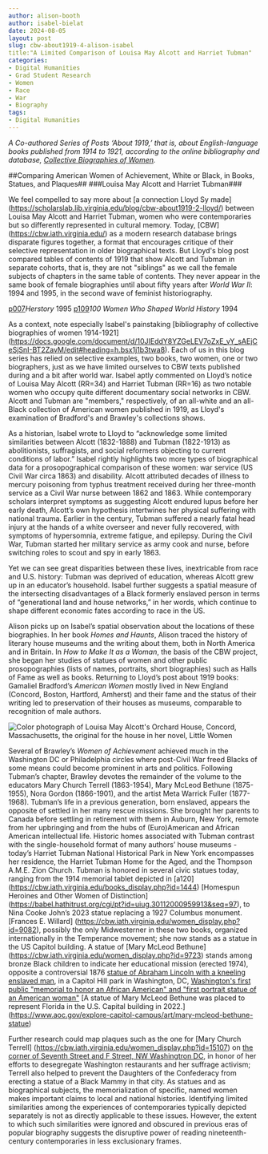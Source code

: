 ```yaml
---
author: alison-booth
author: isabel-bielat
date: 2024-08-05
layout: post
slug: cbw-about1919-4-alison-isabel
title:"A Limited Comparison of Louisa May Alcott and Harriet Tubman"
categories:
- Digital Humanities
- Grad Student Research
- Women
- Race
- War
- Biography
tags:
- Digital Humanities
---
```


*A Co-authored Series of Posts ‘About 1919,’ that is, about English-language books published from 1914 to 1921, according to the online bibliography and database, [Collective Biographies of Women](https://cbw.iath.virginia.edu).*

##Comparing American Women of Achievement, White or Black, in Books, Statues, and Plaques##
###Louisa May Alcott and Harriet Tubman###

We feel compelled to say more about [a connection Lloyd Sy made] (https://scholarslab.lib.virginia.edu/blog/cbw-about1919-2-lloyd/) between Louisa May Alcott and Harriet Tubman, women who were contemporaries but so differently represented in cultural memory. Today, [CBW] (https://cbw.iath.virginia.edu/) as a modern research database brings disparate figures together, a format that encourages critique of their selective representation in older biographical texts. But Lloyd's blog post compared tables of contents of 1919 that show Alcott and Tubman in separate cohorts, that is, they are not "siblings" as we call the female subjects of chapters in the same table of contents. They never appear in the same book of female biographies until about fifty years after *World War II*: 1994 and 1995, in the second wave of feminist historiography. 

[p007](https://cbw.iath.virginia.edu/cbw_db/collections.php?id=2288)*Herstory* 1995
[p109](https://cbw.iath.virginia.edu/cbw_db/collections.php?id=2464)*100 Women Who Shaped World History* 1994

As a context, note especially Isabel's painstaking [bibliography of collective biographies of women 1914-1921] (https://docs.google.com/document/d/10JIEddY8YZGeLEV7oZxE_vY_sAEjCeSjSnI-BT2ZavM/edit#heading=h.bsx1j1b3twa8). Each of us in this blog series has relied on selective examples, two books, two women, one or two biographers, just as we have limited ourselves to CBW texts published during and a bit after world war.  Isabel aptly commented on Lloyd’s notice of Louisa May Alcott (RR=34) and Harriet Tubman (RR=16) as two notable women who occupy quite different documentary social networks in CBW. Alcott and Tubman are "members," respectively, of an all-white and an all-Black collection of American women published in 1919, as Lloyd's examination of Bradford's and Brawley's collections shows.

As a historian, Isabel wrote to Lloyd to “acknowledge some limited similarities between Alcott (1832-1888) and Tubman (1822-1913) as abolitionists, suffragists, and social reformers objecting to current conditions of labor.” Isabel rightly highlights two more types of biographical data for a prosopographical comparison of these women: war service (US Civil War circa 1863) and disability. Alcott attributed decades of illness to mercury poisoning from typhus treatment received during her three-month service as a Civil War nurse between 1862 and 1863. While contemporary scholars interpret symptoms as suggesting Alcott endured lupus before her early death, Alcott’s own hypothesis intertwines her physical suffering with national trauma. Earlier in the century, Tubman suffered a nearly fatal head injury at the hands of a white overseer and never fully recovered, with symptoms of hypersomnia, extreme fatigue, and epilepsy. During the Civil War, Tubman started her military service as army cook and nurse, before switching roles to scout and spy in early 1863. 

Yet we can see great disparities between these lives, inextricable from race and U.S. history: Tubman was deprived of education, whereas Alcott grew up in an educator’s household. Isabel further suggests a spatial measure of the intersecting disadvantages of a Black formerly enslaved person in terms of “generational land and house networks,” in her words, which continue to shape different economic fates according to race in the US. 

Alison picks up on Isabel’s spatial observation about the locations of these biographies. In her book *Homes and Haunts*, Alison traced the history of literary house museums and the writing about them, both in North America and in Britain. In *How to Make It as a Woman*, the basis of the CBW project, she began her studies of statues of women and other public prosopographies (lists of names, portraits, short biographies) such as Halls of Fame as well as books. Returning to Lloyd’s post about 1919 books: Gamaliel Bradford’s *American Women* mostly lived in New England (Concord, Boston, Hartford, Amherst) and their fame and the status of their writing led to preservation of their houses as museums, comparable to recognition of male authors.

![Color photograph of Louisa May Alcott's Orchard House, Concord, Massachusetts, the original for the house in her novel, Little Women](https://en.wikipedia.org/wiki/Orchard_House#/media/File:Orchard_House_from_Little_Women.jpeg)  

Several of Brawley’s *Women of Achievement* achieved much in the Washington DC or Philadelphia circles where post-Civil War freed Blacks of some means could become prominent in arts and politics. Following Tubman’s chapter, Brawley devotes the remainder of the volume to the educators Mary Church Terrell (1863-1954), Mary McLeod Bethune (1875-1955), Nora Gordon (1866-1901), and the artist Meta Warrick Fuller (1877-1968).
Tubman’s life in a previous generation, born enslaved, appears the opposite of settled in her many rescue missions. She brought her parents to Canada before settling in retirement with them in Auburn, New York, remote from her upbringing and from the hubs of (Euro)American and African American intellectual life. Historic homes associated with Tubman contrast with the single-household format of many authors’ house museums - today’s Harriet Tubman National Historical Park in New York encompasses her residence, the Harriet Tubman Home for the Aged, and the Thompson A.M.E. Zion Church. Tubman is honored in several civic statues today, ranging from the 1914 memorial tablet depicted in [a120] (https://cbw.iath.virginia.edu/books_display.php?id=1444) [Homespun Heroines and Other Women of Distinction] (https://babel.hathitrust.org/cgi/pt?id=uiug.30112000959913&seq=97), to Nina Cooke John’s 2023 statue replacing a 1927 Columbus monument. [Frances E. Willard] (https://cbw.iath.virginia.edu/women_display.php?id=9082), possibly the only Midwesterner in these two books, organized internationally in the Temperance movement; she now stands as a statue in the US Capitol building. A statue of [Mary McLeod Bethune] (https://cbw.iath.virginia.edu/women_display.php?id=9723) stands among bronze Black children to indicate her educational mission (erected 1974), opposite a controversial 1876 [statue of Abraham Lincoln with a kneeling enslaved man](https://www.nps.gov/cahi/learn/historyculture/cahi_lincoln.htm), in a Capitol Hill park in Washington, DC, [Washington's first public "memorial to honor an African American" and "first portrait statue of an American woman"](https://www.nps.gov/places/000/mary-mcleod-bethune-memorial.htm.) 
[A statue of Mary McLeod Bethune was placed to represent Florida in the U.S. Capital building in 2022.] (https://www.aoc.gov/explore-capitol-campus/art/mary-mcleod-bethune-statue)

Further research could map plaques such as the one for [Mary Church Terrell] (https://cbw.iath.virginia.edu/women_display.php?id=15107) on [the corner of Seventh Street and F Street, NW Washingtron DC](https://www.hmdb.org/m.asp?m=100863), in honor of her efforts to desegregate Washington restaurants and her suffrage activism; Terrell also helped to prevent the Daughters of the Confederacy from erecting a statue of a Black Mammy in that city. As statues and as biographical subjects, the memorialization of specific, named women makes important claims to local and national histories. Identifying limited similarities among the experiences of contemporaries typically depicted separately is not as directly applicable to these issues. However, the extent to which such similarities were ignored and obscured in previous eras of popular biography suggests the disruptive power of reading nineteenth-century contemporaries in less exclusionary frames.

